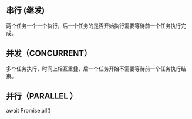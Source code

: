 ## 串行 (继发)

两个任务一个一个执行，后一个任务的是否开始执行需要等待前一个任务执行完成。

## 并发（CONCURRENT）

多个任务执行，时间上相互重叠，后一个任务开始不需要等待前一个任务执行结束。

## 并行（PARALLEL ）

await Promise.all()
